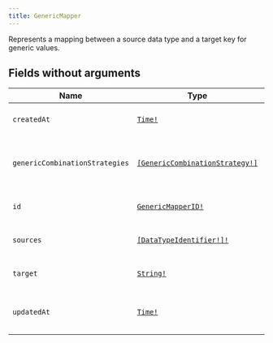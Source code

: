 ```yaml
---
title: GenericMapper
---
```


Represents a mapping between a source data type and a target key for generic values.

## Fields without arguments

| Name | Type | Description |
|------|------|-------------|
| `createdAt` | [`Time!`](../scalar/time.md) | Time when this GenericMapper was created |
| `genericCombinationStrategies` | [`[GenericCombinationStrategy!]`](../object/genericcombinationstrategy.md) | Combination strategies associated with this generic mapper. |
| `id` | [`GenericMapperID!`](../scalar/genericmapperid.md) | Global ID of this GenericMapper |
| `sources` | [`[DataTypeIdentifier!]!`](../object/datatypeidentifier.md) | The source data type identifier. |
| `target` | [`String!`](../scalar/string.md) | The target key for the generic value. |
| `updatedAt` | [`Time!`](../scalar/time.md) | Time when this GenericMapper was last updated |

